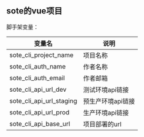 ## sote的vue项目
脚手架变量：

|变量名|说明|
|--|--|
|sote_cli_project_name|项目名称|
|sote_cli_auth_name|作者名称|
|sote_cli_auth_email|作者邮箱|
|sote_cli_api_url_dev|测试环境api链接|
|sote_cli_api_url_staging|预生产环境api链接|
|sote_cli_api_url_prod|生产环境api链接|
|sote_cli_api_base_url|项目部署的url|
